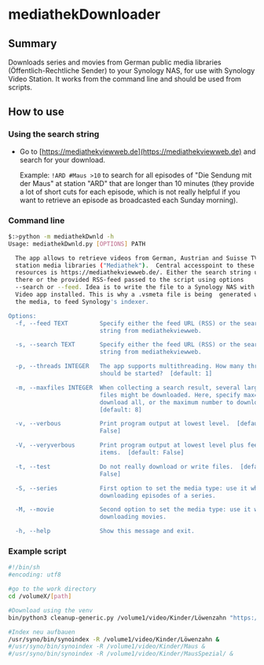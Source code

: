 # mediathekDownloader
## Summary
 Downloads series and movies from German public media libraries (Öffentlich-Rechtliche Sender) to your Synology NAS, for use with Synology Video Station. It works from the command line and should be used from scripts.

## How to use

### Using the search string

- Go to [https://mediathekviewweb.de](https://mediathekviewweb.de) and search for your download.

    Example: ```!ARD #Maus >10``` to search for all episodes of "Die Sendung mit der Maus" at station "ARD" that are longer than 10 minutes (they provide a lot of short cuts for each episode, which is not really helpful if you want to retrieve an episode as broadcasted each Sunday morning).


### Command line

```sh
$:>python -m mediathekDwnld -h
Usage: mediathekDwnld.py [OPTIONS] PATH

  The app allows to retrieve videos from German, Austrian and Suisse TV
  station media libraries ("Mediathek").  Central accesspoint to these
  resources is https://mediathekviewweb.de/. Either the search string used
  there or the provided RSS-feed passed to the script using options
  --search or --feed. Idea is to write the file to a Synology NAS with DS
  Video app installed. This is why a .vsmeta file is being  generated with
  the media, to feed Synology's indexer.

Options:
  -f, --feed TEXT         Specify either the feed URL (RSS) or the search
                          string from mediathekviewweb.

  -s, --search TEXT       Specify either the feed URL (RSS) or the search
                          string from mediathekviewweb.

  -p, --threads INTEGER   The app supports multithreading. How many threads
                          should be started?  [default: 1]

  -m, --maxfiles INTEGER  When collecting a search result, several larger
                          files might be downloaded. Here, specify max=0 to
                          download all, or the maximum number to download.
                          [default: 8]

  -v, --verbous           Print program output at lowest level.  [default:
                          False]

  -V, --veryverbous       Print program output at lowest level plus feed
                          items.  [default: False]

  -t, --test              Do not really download or write files.  [default:
                          False]

  -S, --series            First option to set the media type: use it when
                          downloading episodes of a series.

  -M, --movie             Second option to set the media type: use it when
                          downloading movies.

  -h, --help              Show this message and exit.
```


### Example script

```bash
#!/bin/sh
#encoding: utf8 

#go to the work directory
cd /volumeX/[path]

#Download using the venv
bin/python3 cleanup-generic.py /volume1/video/Kinder/Löwenzahn "https://mediathekviewweb.de/feed?query=%23L%C3%B6wenzahn%20%20%3E20"

#Index neu aufbauen
/usr/syno/bin/synoindex -R /volume1/video/Kinder/Löwenzahn &
#/usr/syno/bin/synoindex -R /volume1/video/Kinder/Maus &
#/usr/syno/bin/synoindex -R /volume1/video/Kinder/MausSpezial/ &
```

